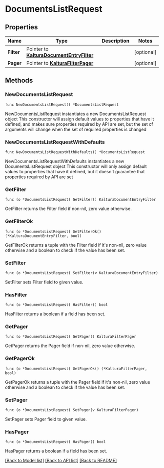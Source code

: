 # DocumentsListRequest

## Properties

Name | Type | Description | Notes
------------ | ------------- | ------------- | -------------
**Filter** | Pointer to [**KalturaDocumentEntryFilter**](KalturaDocumentEntryFilter.md) |  | [optional] 
**Pager** | Pointer to [**KalturaFilterPager**](KalturaFilterPager.md) |  | [optional] 

## Methods

### NewDocumentsListRequest

`func NewDocumentsListRequest() *DocumentsListRequest`

NewDocumentsListRequest instantiates a new DocumentsListRequest object
This constructor will assign default values to properties that have it defined,
and makes sure properties required by API are set, but the set of arguments
will change when the set of required properties is changed

### NewDocumentsListRequestWithDefaults

`func NewDocumentsListRequestWithDefaults() *DocumentsListRequest`

NewDocumentsListRequestWithDefaults instantiates a new DocumentsListRequest object
This constructor will only assign default values to properties that have it defined,
but it doesn't guarantee that properties required by API are set

### GetFilter

`func (o *DocumentsListRequest) GetFilter() KalturaDocumentEntryFilter`

GetFilter returns the Filter field if non-nil, zero value otherwise.

### GetFilterOk

`func (o *DocumentsListRequest) GetFilterOk() (*KalturaDocumentEntryFilter, bool)`

GetFilterOk returns a tuple with the Filter field if it's non-nil, zero value otherwise
and a boolean to check if the value has been set.

### SetFilter

`func (o *DocumentsListRequest) SetFilter(v KalturaDocumentEntryFilter)`

SetFilter sets Filter field to given value.

### HasFilter

`func (o *DocumentsListRequest) HasFilter() bool`

HasFilter returns a boolean if a field has been set.

### GetPager

`func (o *DocumentsListRequest) GetPager() KalturaFilterPager`

GetPager returns the Pager field if non-nil, zero value otherwise.

### GetPagerOk

`func (o *DocumentsListRequest) GetPagerOk() (*KalturaFilterPager, bool)`

GetPagerOk returns a tuple with the Pager field if it's non-nil, zero value otherwise
and a boolean to check if the value has been set.

### SetPager

`func (o *DocumentsListRequest) SetPager(v KalturaFilterPager)`

SetPager sets Pager field to given value.

### HasPager

`func (o *DocumentsListRequest) HasPager() bool`

HasPager returns a boolean if a field has been set.


[[Back to Model list]](../README.md#documentation-for-models) [[Back to API list]](../README.md#documentation-for-api-endpoints) [[Back to README]](../README.md)


